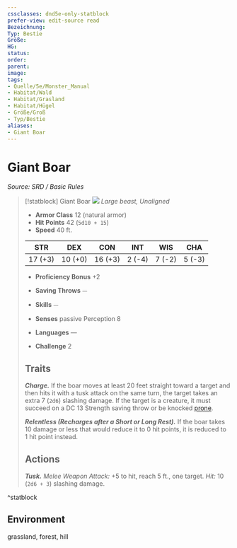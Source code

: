 ```yaml
---
cssclasses: dnd5e-only-statblock
prefer-view: edit-source read
Bezeichnung: 
Typ: Bestie
Größe: 
HG: 
status:
order:
parent:
image: 
tags:
- Quelle/5e/Monster_Manual
- Habitat/Wald
- Habitat/Grasland
- Habitat/Hügel
- Größe/Groß
- Typ/Bestie
aliases:
- Giant Boar
---
```

# Giant Boar
*Source: SRD / Basic Rules*  

> [!statblock] Giant Boar
> ![](compendium/bestiary/beast/token/giant-boar.png#token)
> *Large beast, Unaligned*
> 
> - **Armor Class** 12  (natural armor)
> - **Hit Points** 42 (`5d10 + 15`)
> - **Speed** 40 ft.
> 
> |STR|DEX|CON|INT|WIS|CHA|
> |:---:|:---:|:---:|:---:|:---:|:---:|
> |17 (+3)|10 (+0)|16 (+3)| 2 (-4)| 7 (-2)| 5 (-3)|
> 
> - **Proficiency Bonus** +2
> - **Saving Throws** ⏤
> - **Skills** ⏤
> - **Senses** passive Perception 8
> 
> - **Languages** —
> - **Challenge** 2
> 
> ## Traits
> 
> ***Charge.*** If the boar moves at least 20 feet straight toward a target and then hits it with a tusk attack on the same turn, the target takes an extra 7 (`2d6`) slashing damage. If the target is a creature, it must succeed on a DC 13 Strength saving throw or be knocked [prone](rules/conditions.md#prone).
> 
> ***Relentless (Recharges after a Short or Long Rest).*** If the boar takes 10 damage or less that would reduce it to 0 hit points, it is reduced to 1 hit point instead.
> 
> ## Actions
> 
> ***Tusk.*** *Melee Weapon Attack:* +5 to hit, reach 5 ft., one target. *Hit:* 10 (`2d6 + 3`) slashing damage.

^statblock

## Environment

grassland, forest, hill